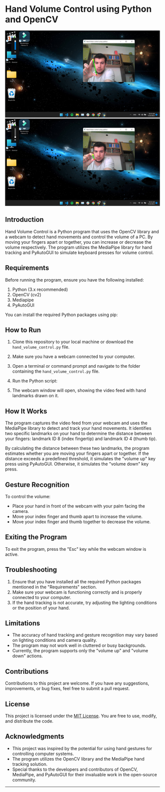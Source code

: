 # Hand Volume Control using Python and OpenCV

![Hand Volume Control](./images/up.png)
![Hand Volume Control](./images/low.png)

## Introduction

Hand Volume Control is a Python program that uses the OpenCV library and a webcam to detect hand movements and control the volume of a PC. By moving your fingers apart or together, you can increase or decrease the volume respectively. The program utilizes the MediaPipe library for hand tracking and PyAutoGUI to simulate keyboard presses for volume control.

## Requirements

Before running the program, ensure you have the following installed:

1. Python (3.x recommended)
2. OpenCV (cv2)
3. Mediapipe
4. PyAutoGUI

You can install the required Python packages using pip:


## How to Run

1. Clone this repository to your local machine or download the `hand_volume_control.py` file.
2. Make sure you have a webcam connected to your computer.
3. Open a terminal or command prompt and navigate to the folder containing the `hand_volume_control.py` file.
4. Run the Python script:

  
5. The webcam window will open, showing the video feed with hand landmarks drawn on it.

## How It Works

The program captures the video feed from your webcam and uses the MediaPipe library to detect and track your hand movements. It identifies two specific landmarks on your hand to determine the distance between your fingers: landmark ID 8 (index fingertip) and landmark ID 4 (thumb tip).

By calculating the distance between these two landmarks, the program estimates whether you are moving your fingers apart or together. If the distance exceeds a predefined threshold, it simulates the "volume up" key press using PyAutoGUI. Otherwise, it simulates the "volume down" key press.

## Gesture Recognition

To control the volume:

- Place your hand in front of the webcam with your palm facing the camera.
- Move your index finger and thumb apart to increase the volume.
- Move your index finger and thumb together to decrease the volume.

## Exiting the Program

To exit the program, press the "Esc" key while the webcam window is active.

## Troubleshooting

1. Ensure that you have installed all the required Python packages mentioned in the "Requirements" section.
2. Make sure your webcam is functioning correctly and is properly connected to your computer.
3. If the hand tracking is not accurate, try adjusting the lighting conditions or the position of your hand.

## Limitations

- The accuracy of hand tracking and gesture recognition may vary based on lighting conditions and camera quality.
- The program may not work well in cluttered or busy backgrounds.
- Currently, the program supports only the "volume up" and "volume down" actions.

## Contributions

Contributions to this project are welcome. If you have any suggestions, improvements, or bug fixes, feel free to submit a pull request.

## License

This project is licensed under the [MIT License](https://opensource.org/licenses/MIT). You are free to use, modify, and distribute the code.

## Acknowledgments

- This project was inspired by the potential for using hand gestures for controlling computer systems.
- The program utilizes the OpenCV library and the MediaPipe hand tracking solution.
- Special thanks to the developers and contributors of OpenCV, MediaPipe, and PyAutoGUI for their invaluable work in the open-source community.

---
